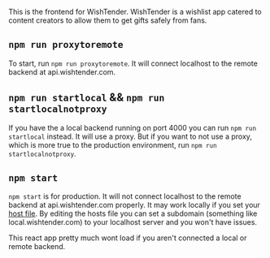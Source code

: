 This is the frontend for WishTender. WishTender is a wishlist app catered to content creators to allow them to get gifts safely from fans.

## `npm run proxytoremote`

To start, run `npm run proxytoremote`. It will connect localhost to the remote backend at api.wishtender.com.

## `npm run startlocal` && `npm run startlocalnotproxy`

If you have the a local backend running on port 4000 you can run `npm run startlocal` instead. It will use a proxy. But if you want to not use a proxy, which is more true to the production environment, run `npm run startlocalnotproxy`.

## `npm start`

`npm start` is for production. It will not connect localhost to the remote backend at api.wishtender.com properly. It may work locally if you set your [host file](https://setapp.com/how-to/edit-mac-hosts-file). By editing the hosts file you can set a subdomain (something like local.wishtender.com) to your localhost server and you won't have issues.

This react app pretty much wont load if you aren't connected a local or remote backend.
